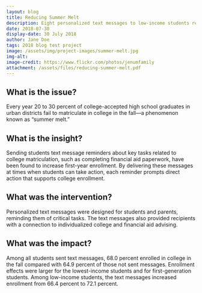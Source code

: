 ```yaml
---
layout: blog
title: Reducing Summer Melt
description: Eight personalized text messages to low-income students resulted in a nearly 9% increase in college enrollment.
date: 2018-07-30
display-date: 30 July 2018
author: Jane Doe
tags: 2018 blog test project
image: /assets/img/project-images/summer-melt.jpg
img-alt:
image-credit: https://www.flickr.com/photos/jenumfamily
attachment: /assets/files/reducing-summer-melt.pdf
---
```

## What is the issue?

Every year 20 to 30 percent of college-accepted high school graduates in urban districts fail to matriculate in college in the fall—a phenomenon known as “summer melt.”

## What is the insight?

Sending students text message reminders about key tasks related to college matriculation, such as completing financial aid paperwork, have been found to increase first-year enrollment. By delivering these messages at times when students can take action, each reminder prompts direct action that supports college enrollment.

## What was the intervention?

Personalized text messages were designed for students and parents, reminding them of critical tasks. The text messages also provided recipients with a connection to individualized college and financial aid advising.

## What was the impact?

Among all students sent text messages, 68.0 percent enrolled in college in the fall compared with 64.9 percent of those not sent messages. Enrollment effects were larger for the lowest-income students and for first-generation students. Among low-income students, the text messages increased enrollment from 66.4 percent to 72.1 percent.
